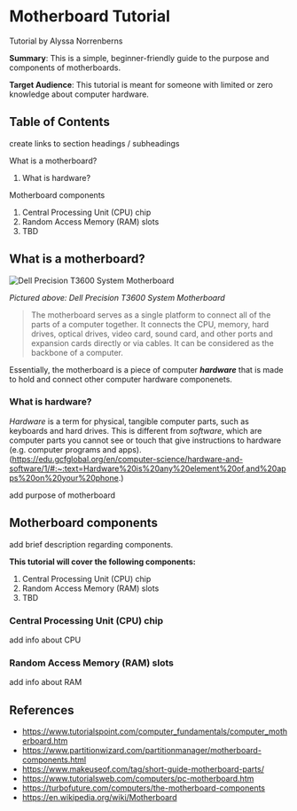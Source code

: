 # Motherboard Tutorial

Tutorial by Alyssa Norrenberns

**Summary**: This is a simple, beginner-friendly guide to the purpose and components of motherboards.

**Target Audience**: This tutorial is meant for someone with limited or zero knowledge about computer hardware.

## Table of Contents

create links to section headings / subheadings

What is a motherboard?
1. What is hardware?

Motherboard components
1. Central Processing Unit (CPU) chip
2. Random Access Memory (RAM) slots
3. TBD

## What is a motherboard?

![Dell Precision T3600 System Motherboard](https://upload.wikimedia.org/wikipedia/commons/b/b7/Computer-motherboard.jpg "Motherboard")

*Pictured above: Dell Precision T3600 System Motherboard*

> The motherboard serves as a single platform to connect all of the parts of a computer together. It connects the CPU, memory, hard drives, optical drives, video card, sound card, and other ports and expansion cards directly or via cables. It can be considered as the backbone of a computer.

Essentially, the motherboard is a piece of computer ***hardware*** that is made to hold and connect other computer hardware componenets. 

### What is hardware?

*Hardware* is a term for physical, tangible computer parts, such as keyboards and hard drives. This is different from *software*, which are computer parts you cannot see or touch that give instructions to hardware (e.g. computer programs and apps). 
(https://edu.gcfglobal.org/en/computer-science/hardware-and-software/1/#:~:text=Hardware%20is%20any%20element%20of,and%20apps%20on%20your%20phone.)

add purpose of motherboard

## Motherboard components

add brief description regarding components.

**This tutorial will cover the following components:**
1. Central Processing Unit (CPU) chip
2. Random Access Memory (RAM) slots
3. TBD

### Central Processing Unit (CPU) chip

add info about CPU

### Random Access Memory (RAM) slots

add info about RAM

## References

- https://www.tutorialspoint.com/computer_fundamentals/computer_motherboard.htm
- https://www.partitionwizard.com/partitionmanager/motherboard-components.html
- https://www.makeuseof.com/tag/short-guide-motherboard-parts/
- https://www.tutorialsweb.com/computers/pc-motherboard.htm
- https://turbofuture.com/computers/the-motherboard-components
- https://en.wikipedia.org/wiki/Motherboard
